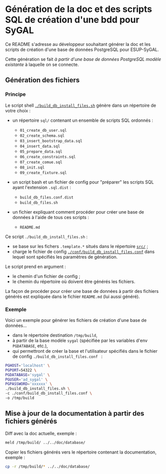 Génération de la doc et des scripts SQL de création d'une bdd pour SyGAL
========================================================================

Ce README s'adresse au développeur souhaitant générer la doc et les scripts de création d'une base de données 
PostgreSQL pour ESUP-SyGAL. 

Cette génération se fait *à partir d'une base de données PostgreSQL modèle existante* à laquelle on se connecte.

Génération des fichiers
-----------------------

### Principe

Le script shell [`./build_db_install_files.sh`](build_db_install_files.sh) génère dans un répertoire de votre choix :

  - un répertoire `sql/` contenant un ensemble de scripts SQL ordonnés :
    - `01_create_db_user.sql`
    - `02_create_schema.sql`
    - `03_insert_bootstrap_data.sql`
    - `04_insert_data.sql`
    - `05_prepare_data.sql`
    - `06_create_constraints.sql`
    - `07_create_comue.sql`
    - `08_init.sql`
    - `09_create_fixture.sql`
      
  - un script bash et un fichier de config pour "préparer" les scripts SQL ayant l'extension `.sql.dist` :    
    - `build_db_files.conf.dist`
    - `build_db_files.sh`
    
  - un fichier expliquant comment procéder pour créer une base de données à l'aide de tous ces scripts :
    - `README.md`

Ce script `./build_db_install_files.sh` :
  - se base sur les fichers `.template.*` situés dans le répertoire [`src/`](src) ;
  - charge le fichier de config [`./conf/build_db_install_files.conf`](confuild_db_install_files.conf)
    dans lequel sont spécifiés les paramètres de génération.

Le script prend en argument :
  - le chemin d'un fichier de config ;
  - le chemin du répertoire où doivent être générés les fichiers.

La façon de procéder pour créer une base de données à partir des fichiers générés est expliquée dans le fichier
`README.md` (lui aussi généré).

### Exemple

Voici un exemple pour générer les fichiers de création d'une base de données...
  - dans le répertoire destination `/tmp/build`,
  - à partir de la base modèle `sygal` (spécifiée par les variables d'env `PGDATABASE`, etc.),
  - qui permettront de créer la base et l'utilisateur spécifiés dans le fichier de config 
    `./build_db_install_files.conf ` :

```bash
PGHOST='localhost' \
PGPORT=54322 \
PGDATABASE='sygal' \
PGUSER='ad_sygal' \
PGPASSWORD='xxxxxx' \
./build_db_install_files.sh \
-c ./conf/build_db_install_files.conf \
-o /tmp/build
```


Mise à jour de la documentation à partir des fichiers générés
-------------------------------------------------------------

Diff avec la doc actuelle, exemple :

```bash
meld /tmp/build/ ../../doc/database/
```

Copier les fichiers générés vers le répertoire contenant la documentation, exemple :

```bash
cp -r /tmp/build/* ../../doc/database/
```
